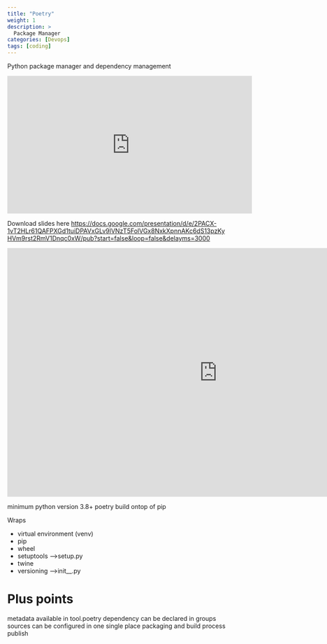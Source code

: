 ```yaml
---
title: "Poetry"
weight: 1
description: >
  Package Manager
categories: [Devops]
tags: [coding]
---
```


Python package manager and dependency management 

<iframe width="560" height="315" src="https://www.youtube.com/embed/CzsGvZkV-Qk?si=rtJGm72t50RULgV6" title="YouTube video player" frameborder="0" allow="accelerometer; autoplay; clipboard-write; encrypted-media; gyroscope; picture-in-picture; web-share" referrerpolicy="strict-origin-when-cross-origin" allowfullscreen></iframe>

Download slides here https://docs.google.com/presentation/d/e/2PACX-1vT2HLr61QAFPXGd1tuiDPAVxGLv9lVNzT5FolVGx8NxkXpnnAKc6dS13pzKyHVm9rst2RmV1Dnqc0xW/pub?start=false&loop=false&delayms=3000


<iframe src="https://docs.google.com/presentation/d/e/2PACX-1vT2HLr61QAFPXGd1tuiDPAVxGLv9lVNzT5FolVGx8NxkXpnnAKc6dS13pzKyHVm9rst2RmV1Dnqc0xW/embed?start=false&loop=false&delayms=3000" frameborder="0" width="960" height="569" allowfullscreen="true" mozallowfullscreen="true" webkitallowfullscreen="true"></iframe>

minimum python version 3.8+
poetry build ontop of pip


Wraps 
- virtual environment (venv)
- pip
- wheel
- setuptools -->setup.py
- twine 
- versioning -->init__.py


# Plus points 
metadata available in tool.poetry 
dependency can be declared in groups 
sources can be configured in one single place 
packaging and build process
publish 

